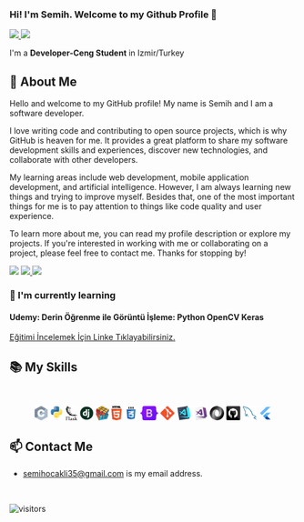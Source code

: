 ### Hi! I'm Semih. Welcome to my Github Profile 👋


<a href="https://github.com/Semihocakli">
  <img height="150" src="https://github-readme-stats.vercel.app/api?username=Semihocakli&show_icons=true&theme=dark&include_all_commits=true&count_private=true"/>
  <img height="150" src="https://github-readme-stats.vercel.app/api/top-langs/?username=Semihocakli&theme=dark"/>
</a>


I'm a **Developer-Ceng Student** in Izmir/Turkey


## 📖 About Me

Hello and welcome to my GitHub profile! My name is Semih and I am a software developer.

I love writing code and contributing to open source projects, which is why GitHub is heaven for me. It provides a great platform to share my software development skills and experiences, discover new technologies, and collaborate with other developers.

My learning areas include web development, mobile application development, and artificial intelligence. However, I am always learning new things and trying to improve myself. Besides that, one of the most important things for me is to pay attention to things like code quality and user experience.

To learn more about me, you can read my profile description or explore my projects. If you're interested in working with me or collaborating on a project, please feel free to contact me. Thanks for stopping by!
<p>
  
<a href="https://www.linkedin.com/in/ocaklisemih/"><img src="https://img.shields.io/badge/Linkedin-%23303036?logo=linkedin&color=%23303036&style=flat-square"></a>
<a href="https://medium.com/@semihocakli">
<img src="https://img.shields.io/badge/Medium-%23303036?logo=medium&color=%23303036&style=flat-square">
</a>
<a href="https://www.kaggle.com/semihocakli"><img src="https://img.shields.io/badge/Kaggle-%23303036?logo=kaggle&color=%23303036&style=flat-square"></a>
</p>

### 🌱  I'm currently learning 
#### Udemy: Derin Öğrenme ile Görüntü İşleme: Python OpenCV Keras 
[Eğitimi İncelemek İçin Linke Tıklayabilirsiniz.](https://www.udemy.com/course/derin-ogrenme-ile-goruntu-isleme-python-opencv-ve-keras)

## 📚 My Skills

<br>
<p align="center">
    <code><img title="C" height="25" src="https://raw.githubusercontent.com/Semihocakli/semihocakli/main/images/c.svg"></code>
    <code><img title="Python" height="25" src="https://raw.githubusercontent.com/Semihocakli/semihocakli/main/images/python-original.svg"></code>
    <code><img title="Flask" height="25" src="https://raw.githubusercontent.com/Semihocakli/semihocakli/main/images/flask-logo-44C507ABB7-seeklogo.com.png"></code>
    <code><img title="Django" height="25" src="https://raw.githubusercontent.com/Semihocakli/semihocakli/main/images/django-icon-0.jpg"></code>
    <code><img title="Problem Solving" height="25" src="https://raw.githubusercontent.com/Semihocakli/semihocakli/main/images/problemSolving.png"></code>
    <code><img title="HTML5" height="25" src="https://raw.githubusercontent.com/Semihocakli/semihocakli/main/images/html5.svg"></code>
    <code><img title="CSS" height="25" src="https://raw.githubusercontent.com/Semihocakli/semihocakli/main/images/css.svg"></code>
    <code><img title="BootStrap" height="25" src="https://raw.githubusercontent.com/Semihocakli/semihocakli/main/images/Bootstrap_logo.svg.png"></code>
    <code><img title="Git" height="25" src="https://raw.githubusercontent.com/Semihocakli/semihocakli/main/images/git-original.svg"></code>
    <code><img title="Visual Studio Code" height="25" src="https://raw.githubusercontent.com/Semihocakli/semihocakli/main/images/vscode.png"></code>
    <code><img title="Microsoft Visual Studio" height="25" src="https://raw.githubusercontent.com/Semihocakli/semihocakli/main/images/visualstudio.png"></code>
    <code><img title="JSON" height="25" src="https://raw.githubusercontent.com/Semihocakli/semihocakli/main/images/json.svg"></code>
    <code><img title="GitHub" height="25" src="https://raw.githubusercontent.com/Semihocakli/semihocakli/main/images/github.svg"></code>
    <code><img title="MySQL" height="25" src="https://raw.githubusercontent.com/Semihocakli/semihocakli/main/images/mysql.svg"></code>
    <code><img title="Flutter" height="25" src="https://raw.githubusercontent.com/Semihocakli/semihocakli/main/images/fluuter.svg.png"></code>
  </p>

## 📫 Contact Me
- semihocakli35@gmail.com is my email address. 


<br>

![visitors](https://img.shields.io/badge/dynamic/json?color=informational&label=visitor%20count&query=value&url=https://api.countapi.xyz/hit/Semihocakli.Semihocakli/readme)
